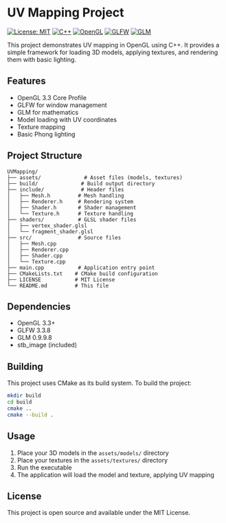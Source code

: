 # UV Mapping Project

[![License: MIT](https://img.shields.io/badge/License-MIT-yellow.svg)](https://opensource.org/licenses/MIT)
[![C++](https://img.shields.io/badge/C++-17-blue.svg)](https://en.cppreference.com/w/cpp/17)
[![OpenGL](https://img.shields.io/badge/OpenGL-3.3-red.svg)](https://www.opengl.org/)
[![GLFW](https://img.shields.io/badge/GLFW-3.3.8-green.svg)](https://www.glfw.org/)
[![GLM](https://img.shields.io/badge/GLM-0.9.9.8-blue.svg)](https://github.com/g-truc/glm)

This project demonstrates UV mapping in OpenGL using C++. It provides a simple framework for loading 3D models, applying textures, and rendering them with basic lighting.

## Features

- OpenGL 3.3 Core Profile
- GLFW for window management
- GLM for mathematics
- Model loading with UV coordinates
- Texture mapping
- Basic Phong lighting

## Project Structure

```
UVMapping/
├── assets/              # Asset files (models, textures)
├── build/              # Build output directory
├── include/            # Header files
│   ├── Mesh.h         # Mesh handling
│   ├── Renderer.h     # Rendering system
│   ├── Shader.h       # Shader management
│   └── Texture.h      # Texture handling
├── shaders/           # GLSL shader files
│   ├── vertex_shader.glsl
│   └── fragment_shader.glsl
├── src/               # Source files
│   ├── Mesh.cpp
│   ├── Renderer.cpp
│   ├── Shader.cpp
│   └── Texture.cpp
├── main.cpp           # Application entry point
├── CMakeLists.txt    # CMake build configuration
├── LICENSE           # MIT License
└── README.md         # This file
```

## Dependencies

- OpenGL 3.3+
- GLFW 3.3.8
- GLM 0.9.9.8
- stb_image (included)

## Building

This project uses CMake as its build system. To build the project:

```bash
mkdir build
cd build
cmake ..
cmake --build .
```

## Usage

1. Place your 3D models in the `assets/models/` directory
2. Place your textures in the `assets/textures/` directory
3. Run the executable
4. The application will load the model and texture, applying UV mapping

## License

This project is open source and available under the MIT License.
